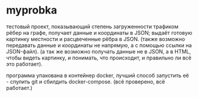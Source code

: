 # myprobka

тестовый проект, показывающий степень загруженности трафиком рёбер на графе,
получает данные и координаты в JSON; выдаёт готовую картинку местности и расцвеченные рёбра в JSON.
(также возможно передавать данные и координаты не напрямую, а с помощью ссылки на JSON-файл).
(а так же возможно получать данные не в JSON, а в HTML, чтобы видеть картинку, и понимать, что происходит, и правильно ли всё это работает).

программа упакована в контейнер docker, лучший способ запустить её - спулить git и сбилдить docker-compose. 
(всё проверено, всё работает.)